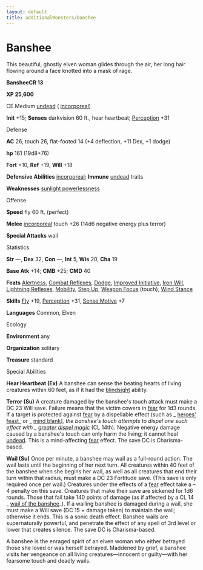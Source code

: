 ```yaml
---
layout: default
title: additionalMonsters/banshee
---
```

# Banshee

This beautiful, ghostly elven woman glides through the air, her long hair flowing around a face knotted into a mask of rage.

**BansheeCR 13**

**XP 25,600**

CE Medium [undead](monsters/creatureTypes#_undead) ( [incorporeal](monsters/creatureTypes#_incorporeal-subtype))

**Init** +15; **Senses** darkvision 60 ft., hear heartbeat; [Perception](additionalMonsters/../skills/perception#_perception) +31

Defense

**AC** 26, touch 26, flat-footed 14 (+4 deflection, +11 Dex, +1 dodge)

**hp** 161 (19d8+76)

**Fort** +10, **Ref** +19, **Will** +18

**Defensive Abilities** [incorporeal](monsters/creatureTypes#_incorporeal-subtype); **Immune** [undead](monsters/creatureTypes#_undead) traits

**Weaknesses** [sunlight powerlessness](monsters/universalMonsterRules#_sunlight-powerlessness)

Offense

**Speed** fly 60 ft. (perfect)

**Melee** [incorporeal](monsters/creatureTypes#_incorporeal-subtype) touch +26 (14d6 negative energy plus terror)

**Special Attacks** wail

Statistics

**Str** —, **Dex** 32, **Con** —, **Int** 5, **Wis** 20, **Cha** 19

**Base Atk** +14; **CMB** +25; **CMD** 40

**Feats** [Alertness](additionalMonsters/../feats#_alertness), [Combat Reflexes](additionalMonsters/../feats#_combat-reflexes), [Dodge](additionalMonsters/../feats#_dodge), [Improved Initiative](additionalMonsters/../feats#_improved-initiative), [Iron Will](additionalMonsters/../feats#_iron-will), [Lightning Reflexes](additionalMonsters/../feats#_lightning-reflexes), [Mobility](additionalMonsters/../feats#_mobility), [Step Up](additionalMonsters/../feats#_step-up), [Weapon Focus](additionalMonsters/../feats#_weapon-focus) (touch), [Wind Stance](additionalMonsters/../feats#_wind-stance)

**Skills** [Fly](additionalMonsters/../skills/fly#_fly) +19, [Perception](additionalMonsters/../skills/perception#_perception) +31, [Sense Motive](additionalMonsters/../skills/senseMotive#_sense-motive) +7

**Languages** Common, Elven

Ecology

**Environment** any

**Organization** solitary

**Treasure** standard

Special Abilities

**Hear Heartbeat (Ex)** A banshee can sense the beating hearts of living creatures within 60 feet, as if it had the [blindsight](monsters/universalMonsterRules#_blindsight) ability.

**Terror (Su)** A creature damaged by the banshee's touch attack must make a DC 23 Will save. Failure means that the victim cowers in [fear](monsters/universalMonsterRules#_fear-(su-or-sp)) for 1d3 rounds. If a target is protected against [fear](monsters/universalMonsterRules#_fear-(su-or-sp)) by a dispellable effect (such as _ [heroes' feast](additionalMonsters/../spells/heroesFeast#_heroes-feast)_ or _ [mind blank](additionalMonsters/../spells/mindBlank#_mind-blank)_), the banshee's touch attempts to dispel one such effect with _ [greater dispel magic](additionalMonsters/../spells/dispelMagic#_dispel-magic-greater)_ (CL 14th). Negative energy damage caused by a banshee's touch can only harm the living; it cannot heal [undead](monsters/creatureTypes#_undead). This is a mind-affecting [fear](monsters/universalMonsterRules#_fear-(su-or-sp)) effect. The save DC is Charisma-based.

**Wail (Su)** Once per minute, a banshee may wail as a full-round action. The wail lasts until the beginning of her next turn. All creatures within 40 feet of the banshee when she begins her wail, as well as all creatures that end their turn within that radius, must make a DC 23 Fortitude save. (This save is only required once per wail.) Creatures under the effects of a [fear](monsters/universalMonsterRules#_fear-(su-or-sp)) effect take a –4 penalty on this save. Creatures that make their save are sickened for 1d6 rounds. Those that fail take 140 points of damage (as if affected by a CL 14 _ [wail of the banshee](additionalMonsters/../spells/wailOfTheBanshee#_wail-of-the-banshee)_). If a wailing banshee is damaged during a wail, she must make a Will save (DC 15 + damage taken) to maintain the wail; otherwise it ends. This is a sonic death effect. Banshee wails are supernaturally powerful, and penetrate the effect of any spell of 3rd level or lower that creates silence. The save DC is Charisma-based.

A banshee is the enraged spirit of an elven woman who either betrayed those she loved or was herself betrayed. Maddened by grief, a banshee visits her vengeance on all living creatures—innocent or guilty—with her fearsome touch and deadly wails.

